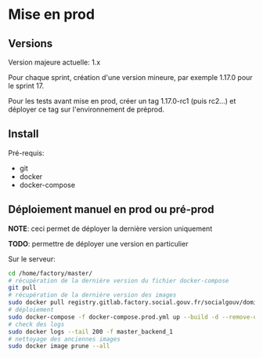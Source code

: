 # Mise en prod

## Versions

Version majeure actuelle: 1.x

Pour chaque sprint, création d'une version mineure, par exemple 1.17.0 pour le sprint 17.

Pour les tests avant mise en prod, créer un tag 1.17.0-rc1 (puis rc2...) et déployer ce tag sur l'environnement de préprod.

## Install

Pré-requis:

- git
- docker
- docker-compose

## Déploiement manuel en prod ou pré-prod

__NOTE__: ceci permet de déployer la dernière version uniquement

__TODO__: permettre de déployer une version en particulier

Sur le serveur:

```bash
cd /home/factory/master/
# récupération de la dernière version du fichier docker-compose
git pull
# récupération de la dernière version des images
sudo docker pull registry.gitlab.factory.social.gouv.fr/socialgouv/domifa/backend:master && sudo docker pull registry.gitlab.factory.social.gouv.fr/socialgouv/domifa/frontend:master
# déploiement
sudo docker-compose -f docker-compose.prod.yml up --build -d --remove-orphans --force-recreate
# check des logs
sudo docker logs --tail 200 -f master_backend_1
# nettoyage des anciennes images
sudo docker image prune --all
```
